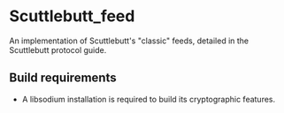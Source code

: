 # Scuttlebutt_feed
An implementation of Scuttlebutt's "classic" feeds, detailed in the Scuttlebutt protocol guide.

## Build requirements
- A libsodium installation is required to build its cryptographic features.
